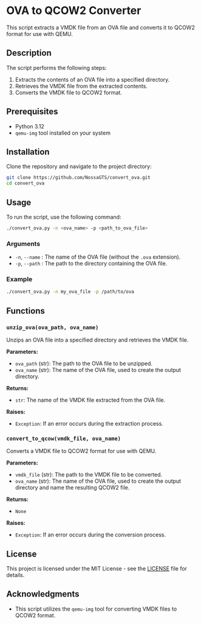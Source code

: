 # OVA to QCOW2 Converter

This script extracts a VMDK file from an OVA file and converts it to QCOW2 format for use with QEMU.

## Description

The script performs the following steps:
1. Extracts the contents of an OVA file into a specified directory.
2. Retrieves the VMDK file from the extracted contents.
3. Converts the VMDK file to QCOW2 format.

## Prerequisites

- Python 3.12
- `qemu-img` tool installed on your system

## Installation

Clone the repository and navigate to the project directory:

```bash
git clone https://github.com/NossaGTS/convert_ova.git
cd convert_ova
```

## Usage

To run the script, use the following command:

```bash
./convert_ova.py -n <ova_name> -p <path_to_ova_file>
```

### Arguments

- `-n`, `--name` : The name of the OVA file (without the `.ova` extension).
- `-p`, `--path` : The path to the directory containing the OVA file.

### Example

```bash
./convert_ova.py -n my_ova_file -p /path/to/ova
```

## Functions

### `unzip_ova(ova_path, ova_name)`

Unzips an OVA file into a specified directory and retrieves the VMDK file.

**Parameters:**
- `ova_path` (str): The path to the OVA file to be unzipped.
- `ova_name` (str): The name of the OVA file, used to create the output directory.

**Returns:**
- `str`: The name of the VMDK file extracted from the OVA file.

**Raises:**
- `Exception`: If an error occurs during the extraction process.

### `convert_to_qcow(vmdk_file, ova_name)`

Converts a VMDK file to QCOW2 format for use with QEMU.

**Parameters:**
- `vmdk_file` (str): The path to the VMDK file to be converted.
- `ova_name` (str): The name of the OVA file, used to create the output directory and name the resulting QCOW2 file.

**Returns:**
- `None`

**Raises:**
- `Exception`: If an error occurs during the conversion process.

## License

This project is licensed under the MIT License - see the [LICENSE](LICENSE) file for details.

## Acknowledgments

- This script utilizes the `qemu-img` tool for converting VMDK files to QCOW2 format.
